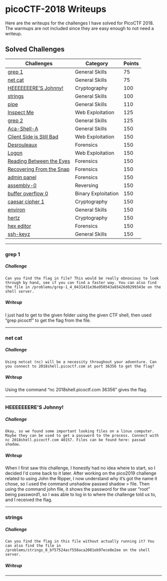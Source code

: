 # picoCTF-2018 Writeups

Here are the writeups for the challenges I have solved for PicoCTF 2018. The warmups are not included since they are easy enough to not need a writeup.

## Solved Challenges
Challenges | Category | Points
-----------|----------|--------
[grep 1](#grep-1) | General Skills | 75 
[net cat](#net-cat) | General Skills | 75 
[HEEEEEEERE'S Johnny\!]() | Cryptography | 100
[strings](#strings) | General Skills | 100
[pipe](#pipe) | General Skills | 110 
[Inspect Me](#inspect-me) | Web Exploitation | 125 
[grep 2](#grep-2) | General Skills | 125 
[Aca-Shell-A](#aca-shell-a) | General Skills | 150
[Client Side is Still Bad](#client-side-is-still-bad) | Web Exploitation | 150
[Desrouleaux](#desrouleaux) | Forensics | 150
[Logon](#logon) | Web Exploitation | 150
[Reading Between the Eyes](#reading-between-the-eyes) | Forensics | 150
[Recovering From the Snap](#recovering-from-the-snap) | Forensics | 150
[admin panel](#admin-panel) | Forensics | 150
[assembly-0](#assembly-0) | Reversing | 150
[buffer overflow 0](#buffer-overflow-0) | Binary Exploitation | 150
[caesar cipher 1](#caesar-cipher-1) | Cryptography | 150
[environ](#environ) | General Skills | 150
[hertz](#hertz) | Cryptography | 150
[hex editor](#hex-editor) | Forensics | 150
[ssh-keyz](#ssh-keyz) | General Skills | 150

---
### grep 1
##### Challenge
```
Can you find the flag in file? This would be really obnoxious to look through by hand, see if you can find a faster way. You can also find the file in /problems/grep-1_4_0431431e36a950543a85426d0299343e on the shell server.
```

##### Writeup
I just had to get to the given folder using the given CTF shell, then used “grep picoctf” to get the flag from the file.

---
### net cat
##### Challenge
```
Using netcat (nc) will be a necessity throughout your adventure. Can you connect to 2018shell.picoctf.com at port 36356 to get the flag?
```

##### Writeup
Using the command “nc 2018shell.picoctf.com 36356” gives the flag.

---
### HEEEEEEERE'S Johnny!
##### Challenge
```
Okay, so we found some important looking files on a linux computer. Maybe they can be used to get a password to the process. Connect with nc 2018shell.picoctf.com 40157. Files can be found here: passwd shadow.
```

##### Writeup
When I first saw this challenge, I honestly had no idea where to start, so I decided I'd come back to it later. After working on the pico2019 challenge related to using John the Ripper, I now understand why it’s got the name it chose, so I used the command unshadow passwd shadow > file. Then using the command john file, it shows the password for the user “root” being password1, so I was able to log in to where the challenge told us to, and I received the flag.

---
### strings
##### Challenge
```
Can you find the flag in this file without actually running it? You can also find the file in /problems/strings_0_bf57524acf558aca2081eb97ece8e2ee on the shell server.
```

##### Writeup

---
